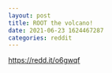 ```yaml
--- 
layout: post 
title: ROOT the volcano! 
date: 2021-06-23 1624467287 
categories: reddit 
--- 
```

https://redd.it/o6gwqf